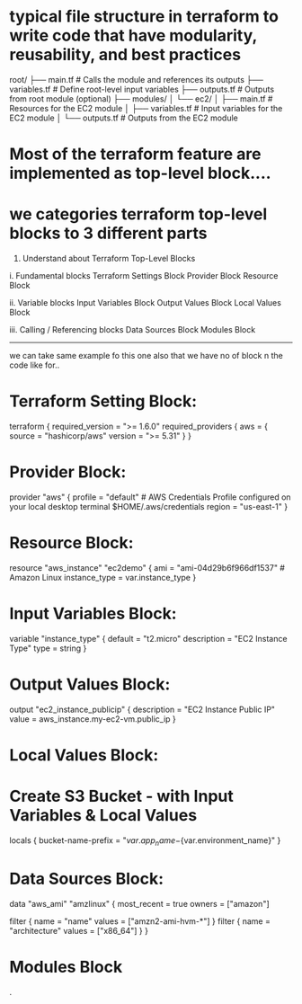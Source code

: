 # typical file structure in terraform to write code that have modularity, reusability, and best practices 

root/
├── main.tf           # Calls the module and references its outputs
├── variables.tf      # Define root-level input variables
├── outputs.tf        # Outputs from root module (optional)
├── modules/
│   └── ec2/
│       ├── main.tf   # Resources for the EC2 module
│       ├── variables.tf # Input variables for the EC2 module
│       └── outputs.tf   # Outputs from the EC2 module


# Most of the terraform feature are implemented as top-level block....

# we categories terraform top-level blocks to 3 different parts

1. Understand about Terraform Top-Level Blocks

i. Fundamental blocks
Terraform Settings Block
Provider Block
Resource Block

ii. Variable blocks
Input Variables Block
Output Values Block
Local Values Block

iii. Calling / Referencing blocks
Data Sources Block
Modules Block

--------------------------------------------------------------------------------------------------------------

we can take same example fo this one also that we have no of block n the code like for..

# Terraform Setting Block:
terraform {
  required_version = ">= 1.6.0"
  required_providers {
    aws = {
      source  = "hashicorp/aws"
      version = ">= 5.31"
    }
  }


# Provider Block:
provider "aws" {
  profile = "default" # AWS Credentials Profile configured on your local desktop terminal  $HOME/.aws/credentials
  region  = "us-east-1"
}


# Resource Block:
resource "aws_instance" "ec2demo" {
  ami           = "ami-04d29b6f966df1537" # Amazon Linux
  instance_type = var.instance_type
}


# Input Variables Block:
variable "instance_type" {
  default = "t2.micro"
  description = "EC2 Instance Type"
  type = string
}


# Output Values Block:
output "ec2_instance_publicip" {
  description = "EC2 Instance Public IP"
  value = aws_instance.my-ec2-vm.public_ip
}


# Local Values Block:
# Create S3 Bucket - with Input Variables & Local Values
locals {
  bucket-name-prefix = "${var.app_name}-${var.environment_name}"
}

# Data Sources Block:
data "aws_ami" "amzlinux" {
  most_recent      = true
  owners           = ["amazon"]

  filter {
    name   = "name"
    values = ["amzn2-ami-hvm-*"]
  }
  filter {
    name   = "architecture"
    values = ["x86_64"]
  }
}


# Modules Block



.
